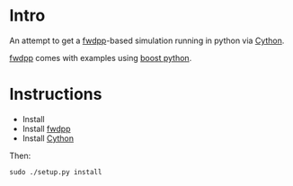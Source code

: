 # Intro
An attempt to get a [fwdpp](http://github.com/molpopgen/fwdpp)-based simulation running in python via [Cython](htpp:://cython.org).

[fwdpp](http://github.com/molpopgen/fwdpp) comes with examples using [boost python](https://wiki.python.org/moin/boost.python/HowTo).

# Instructions

* Install 
* Install [fwdpp](http://github.com/molpopgen/fwdpp)
* Install [Cython](htpp:://cython.org)

Then:

~~~{sh}
sudo ./setup.py install
~~~

